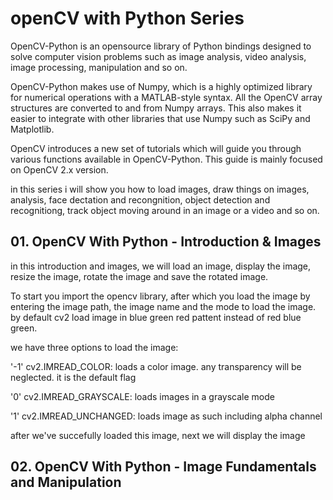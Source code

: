 # openCV with Python Series

OpenCV-Python is an opensource library of Python bindings designed to solve computer vision problems such as image analysis, video analysis, image processing, manipulation and so on.

OpenCV-Python makes use of Numpy, which is a highly optimized library for numerical operations with a MATLAB-style syntax. All the OpenCV array structures are converted to and from Numpy arrays. This also makes it easier to integrate with other libraries that use Numpy such as SciPy and Matplotlib.

OpenCV introduces a new set of tutorials which will guide you through various functions available in OpenCV-Python. This guide is mainly focused on OpenCV 2.x version.

in this series i will show you how to load images, draw things on images, analysis, face dectation and recongnition, object detection and recognitiong, track object moving around in an image or a video and so on.


## 01. OpenCV With Python - Introduction & Images
in this introduction and images, we will load an image, display the image, resize the image, rotate the image and save the rotated image.

To start you import the opencv library, after which you load the image by entering the image path, the image name and the mode to load the image. by default cv2 load image in blue green red pattent instead of red blue green.

we have three options to load the image:

'-1' cv2.IMREAD_COLOR: loads a color image. any transparency will be neglected. it is the default flag
 
 '0' cv2.IMREAD_GRAYSCALE: loads images in a grayscale mode
 
 '1' cv2.IMREAD_UNCHANGED: loads image as such including alpha channel 

after we've succefully loaded this image, next we will display the image 

## 02. OpenCV With Python - Image Fundamentals and Manipulation

